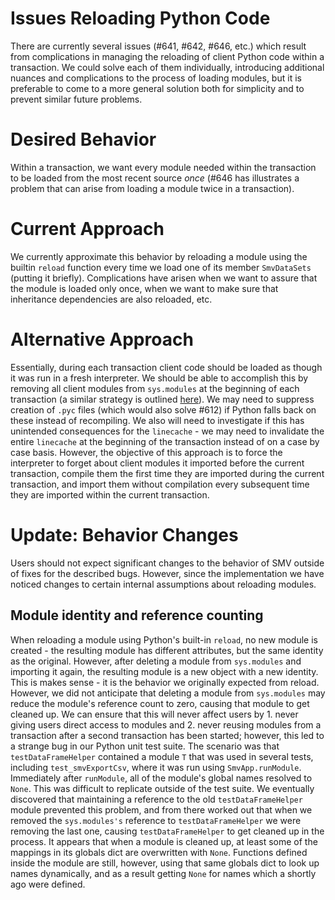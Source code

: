 # Issues Reloading Python Code

There are currently several issues (#641, #642, #646, etc.) which result from complications in managing the reloading of client Python code within a transaction. We could solve each of them individually, introducing additional nuances and complications to the process of loading modules, but it is preferable to come to a more general solution both for simplicity and to prevent similar future problems.

# Desired Behavior

Within a transaction, we want every module needed within the transaction to be loaded from the most recent source _once_ (#646 has illustrates a problem that can arise from loading a module twice in a transaction).

# Current Approach

We currently approximate this behavior by reloading a module using the builtin `reload` function every time we load one of its member `SmvDataSets` (putting it briefly). Complications have arisen when we want to assure that the module is loaded only once, when we want to make sure that inheritance dependencies are also reloaded, etc.

# Alternative Approach

 Essentially, during each transaction client code should be loaded as though it was run in a fresh interpreter. We should be able to accomplish this by removing all client modules from `sys.modules` at the beginning of each transaction (a similar strategy is outlined [here](https://www.safaribooksonline.com/library/view/python-cookbook/0596001673/ch14s02.html)). We may need to suppress creation of `.pyc` files (which would also solve #612) if Python falls back on these instead of recompiling. We also will need to investigate if this has unintended consequences for the `linecache` - we may need to invalidate the entire `linecache` at the beginning of the transaction instead of on a case by case basis. However, the objective of this approach is to force the interpreter to forget about client modules it imported before the current transaction, compile them the first time they are imported during the current transaction, and import them without compilation every subsequent time they are imported within the current transaction.

 # Update: Behavior Changes

 Users should not expect significant changes to the behavior of SMV outside of fixes for the described bugs. However, since the implementation we have noticed changes to certain internal assumptions about reloading modules.

 ## Module identity and reference counting

 When reloading a module using Python's built-in `reload`, no new module is created - the resulting module has different attributes, but the same identity as the original. However, after deleting a module from `sys.modules` and importing it again, the resulting module is a new object with a new identity. This is makes sense - it is the behavior we originally expected from reload. However, we did not anticipate that deleting a module from `sys.modules` may reduce the module's reference count to zero, causing that module to get cleaned up. We can ensure that this will never affect users by 1. never giving users direct access to modules and 2. never reusing modules from a transaction after a second transaction has been started; however, this led to a strange bug in our Python unit test suite. The scenario was that `testDataFrameHelper` contained a module `T` that was used in several tests, including `test_smvExportCsv`, where it was run using `SmvApp.runModule`. Immediately after `runModule`, all of the module's global names resolved to `None`. This was difficult to replicate outside of the test suite. We eventually discovered that maintaining a reference to the old `testDataFrameHelper` module prevented this problem, and from there worked out that when we removed the `sys.modules's` reference to `testDataFrameHelper` we were removing the last one, causing `testDataFrameHelper` to get cleaned up in the process. It appears that when a module is cleaned up, at least some of the mappings in its globals dict are overwritten with `None`. Functions defined inside the module are still, however, using that same globals dict to look up names dynamically, and as a result getting `None` for names which a shortly ago were defined.
